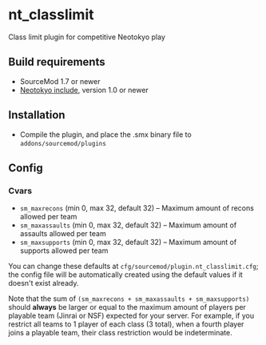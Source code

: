 # nt_classlimit
Class limit plugin for competitive Neotokyo play

## Build requirements
* SourceMod 1.7 or newer
* [Neotokyo include](https://github.com/softashell/sourcemod-nt-include), version 1.0 or newer

## Installation
* Compile the plugin, and place the .smx binary file to `addons/sourcemod/plugins`

## Config
### Cvars
* `sm_maxrecons` (min 0, max 32, default 32) – Maximum amount of recons allowed per team
* `sm_maxassaults` (min 0, max 32, default 32) – Maximum amount of assaults allowed per team
* `sm_maxsupports` (min 0, max 32, default 32) – Maximum amount of supports allowed per team

You can change these defaults at `cfg/sourcemod/plugin.nt_classlimit.cfg`; the config file will be automatically created using the default values if it doesn't exist already.

Note that the sum of `(sm_maxrecons + sm_maxassaults + sm_maxsupports)` should **always** be larger or equal to the maximum amount of players per playable team (Jinrai or NSF) expected for your server. For example, if you restrict all teams to 1 player of each class (3 total), when a fourth player joins a playable team, their class restriction would be indeterminate.
